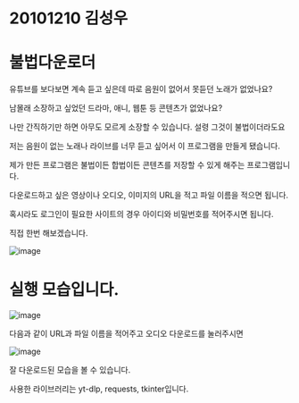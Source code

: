 # 20101210 김성우

# 불법다운로더
유튜브를 보다보면 계속 듣고 싶은데 따로 음원이 없어서 못듣던 노래가 없었나요?

남몰래 소장하고 싶었던 드라마, 애니, 웹툰 등 콘텐츠가 없었나요?

나만 간직하기만 하면 아무도 모르게 소장할 수 있습니다. 설령 그것이 불법이더라도요

저는 음원이 없는 노래나 라이브를 너무 듣고 싶어서 이 프로그램을 만들게 됐습니다.

제가 만든 프로그램은 불법이든 합법이든 콘텐츠를 저장할 수 있게 해주는 프로그램입니다.

다운로드하고 싶은 영상이나 오디오, 이미지의 URL을 적고 파일 이름을 적으면 됩니다.

혹시라도 로그인이 필요한 사이트의 경우 아이디와 비밀번호를 적어주시면 됩니다.

직접 한번 해보겠습니다.


![image](https://github.com/user-attachments/assets/dfed18bd-b7fb-4a55-86c3-309b9f28d51f)
# 실행 모습입니다.


![image](https://github.com/user-attachments/assets/42fbf2c0-7aa8-4e05-8083-599ddfaad7bd)

다음과 같이 URL과 파일 이름을 적어주고 오디오 다운로드를 눌러주시면


![image](https://github.com/user-attachments/assets/87b93b6f-e226-4474-a34b-6b14554c043d)

잘 다운로드된 모습을 볼 수 있습니다.





사용한 라이브러리는 yt-dlp, requests, tkinter입니다.
